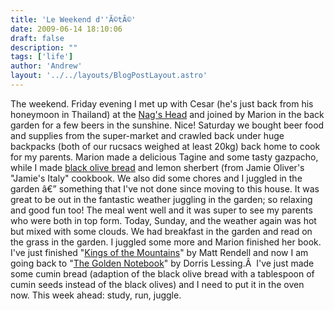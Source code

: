 ```yaml
---
title: 'Le Weekend d''Ã©tÃ©'
date: 2009-06-14 18:10:06
draft: false
description: ""
tags: ['life']
author: 'Andrew'
layout: '../../layouts/BlogPostLayout.astro'
---
```


The weekend. Friday evening I met up with Cesar (he's just back from his honeymoon in Thailand) at the [Nag's Head](http://www.nagsheadreading.com/ "nag's head - reading") and joined by Marion in the back garden for a few beers in the sunshine. Nice! Saturday we bought beer food and supplies from the super-market and crawled back under huge backpacks (both of our rucsacs weighed at least 20kg) back home to cook for my parents. Marion made a delicious Tagine and some tasty gazpacho, while I made [black olive bread](http://allrecipes.com/Recipe/Mediterranean-Black-Olive-Bread/Detail.aspx "Black Olive Bread") and lemon sherbert (from Jamie Oliver's "Jamie's Italy" cookbook. We also did some chores and I juggled in the garden â€” something that I've not done since moving to this house. It was great to be out in the fantastic weather juggling in the garden; so relaxing and good fun too! The meal went well and it was super to see my parents who were both in top form. Today, Sunday, and the weather again was hot but mixed with some clouds. We had breakfast in the garden and read on the grass in the garden. I juggled some more and Marion finished her book. I've just finished "[Kings of the Mountains](http://www.amazon.co.uk/Kings-Mountains-Colombias-Cycling-Changed/dp/1854109111 "kings of the montains")" by Matt Rendell and now I am going back to "[The Golden Notebook](http://en.wikipedia.org/wiki/The_Golden_Notebook "The Golden Notebook")" by Dorris Lessing.Â  I've just made some cumin bread (adaption of the black olive bread with a tablespoon of cumin seeds instead of the black olives) and I need to put it in the oven now. This week ahead: study, run, juggle.
